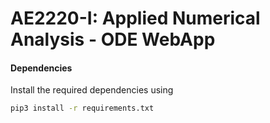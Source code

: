 # AE2220-I: Applied Numerical Analysis - ODE WebApp

#### Dependencies
Install the required dependencies using

```bash
pip3 install -r requirements.txt
```
